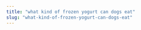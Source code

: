 ```yaml
---
title: "what kind of frozen yogurt can dogs eat"
slug: "what-kind-of-frozen-yogurt-can-dogs-eat"
---
```


